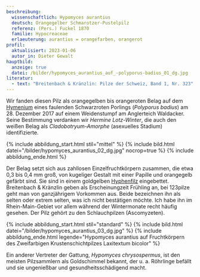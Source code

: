 ```yaml
---
beschreibung:
  wissenschaftlich: Hypomyces aurantius
  deutsch: Orangegelber Schmarotzer-Pustelpilz
  referenz: (Pers.) Fuckel 1870
  familie: Hypocreaceae
  erlaeuterung: aurantius = orangefarben, orangerot
profil:
  aktualisiert: 2023-01-06
  autor_in: Dieter Gewalt
hauptbild:
  anzeige: true
  datei: /bilder/hypomyces_aurantius_auf_-polyporus-badius_01_dg.jpg
literatur:
  - text: "Breitenbach & Kränzlin: Pilze der Schweiz, Band 1, Nr. 323"
---
```

Wir fanden diesen Pilz als orangegelben bis orangeroten Belag auf dem [Hymenium](Hymenium "Glossar") eines faulenden Schwarzroten Porlings (*Polyporus badius*) am 28. Dezember 2017 auf einem Weidenstumpf am Anglerteich Waldacker. Seine Bestimmung verdanken wir *Hermine Lotz-Winter*, die auch den weißen Belag als *Cladobotryum-Amorphe* (asexuelles Stadium) identifizierte.

{% include abbildung_start.html stil="mittel" %}
{% include bild.html datei="/bilder/hypomyces_aurantius_02_dg.jpg" nocrop=true %}
{% include abbildung_ende.html %}

Der Belag setzt sich aus zahllosen Einzelfruchtkörpern zusammen, die etwa 0,3 bis 0,4 mm groß, von kugeliger Gestalt mit einer Papille und orangegelb gefärbt sind. Sie sind in einem goldgelben [Hyphenfilz](Hyphen "Glossar") eingebettet. Breitenbach & Kränzlin geben als Erscheinungzeit Frühling an, bei 123pilze geht man von ganzjährigem Vorkommen aus. Beide bezeichnen ihn als selten oder extrem selten, was ich nicht bestätigen möchte. Ich habe ihn im Rhein-Main-Gebiet vor allem während der Wintermonate recht häufig gesehen. Der Pilz gehört zu den Schlauchpilzen (Ascomyzeten).

{% include abbildung_start.html stil="standard" %}
{% include bild.html datei="/bilder/hypomyces_aurantius_03_dg.jpg" %}
{% include abbildung_ende.html legende="Hypomyces aurantius auf Fruchtkörpern des Zweifarbigen Krustenschichtpilzes Laxitextum bicolor" %}

Ein anderer Vertreter der Gattung,  *Hypomyces chrysospermus*, ist den meisten Pilzsammlern als Goldschimmel bekannt, der u. a. Röhrlinge befällt und sie ungenießbar und gesundheitsschädigend macht.